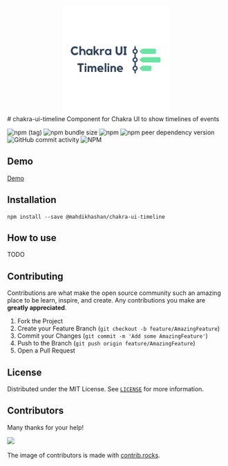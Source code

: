 <div align="center">
  <a href="https://github.com/mahdikhashan/99-minutes-emails">
    <img src="./assets/chakra-ui-timeline.png" width="250px" alt="Chakra UI Timeline Logo" /></a>
  </hr>
</div>
# chakra-ui-timeline
Component for Chakra UI to show timelines of events

![npm (tag)](https://img.shields.io/npm/v/@mahdikhashan/chakra-timeline/latest?style=plastic)
![npm bundle size](https://img.shields.io/bundlephobia/minzip/@mahdikhashan/chakra-timeline)
![npm](https://img.shields.io/npm/dy/@mahdikhashan/chakra-timeline)
![npm peer dependency version](https://img.shields.io/npm/dependency-version/@mahdikhashan/chakra-timeline/peer/vue)
![GitHub commit activity](https://img.shields.io/github/commit-activity/y/mahdikhashan/chakra-timeline)
![NPM](https://img.shields.io/npm/l/@mahdikhashan/chakra-timeline)


## Demo

[Demo](https://codesandbox.io/s/chakra-timeline-zi5nex)

## Installation

```
npm install --save @mahdikhashan/chakra-ui-timeline
```

## How to use

TODO
## Contributing

Contributions are what make the open source community such an amazing place to be learn, inspire, and create. Any contributions you make are **greatly appreciated**.

1. Fork the Project
2. Create your Feature Branch (`git checkout -b feature/AmazingFeature`)
3. Commit your Changes (`git commit -m 'Add some AmazingFeature'`)
4. Push to the Branch (`git push origin feature/AmazingFeature`)
5. Open a Pull Request

## License

Distributed under the MIT License. See [`LICENSE`](./LICENSE.md) for more information.

## Contributors

Many thanks for your help!

<a href="https://github.com/mahdikhashan/chakra-ui-timeline/graphs/contributors">
  <img src="https://contrib.rocks/image?repo=mahdikhashan/chakra-ui-timeline" />
</a>

The image of contributors is made with [contrib.rocks](https://contrib.rocks).
